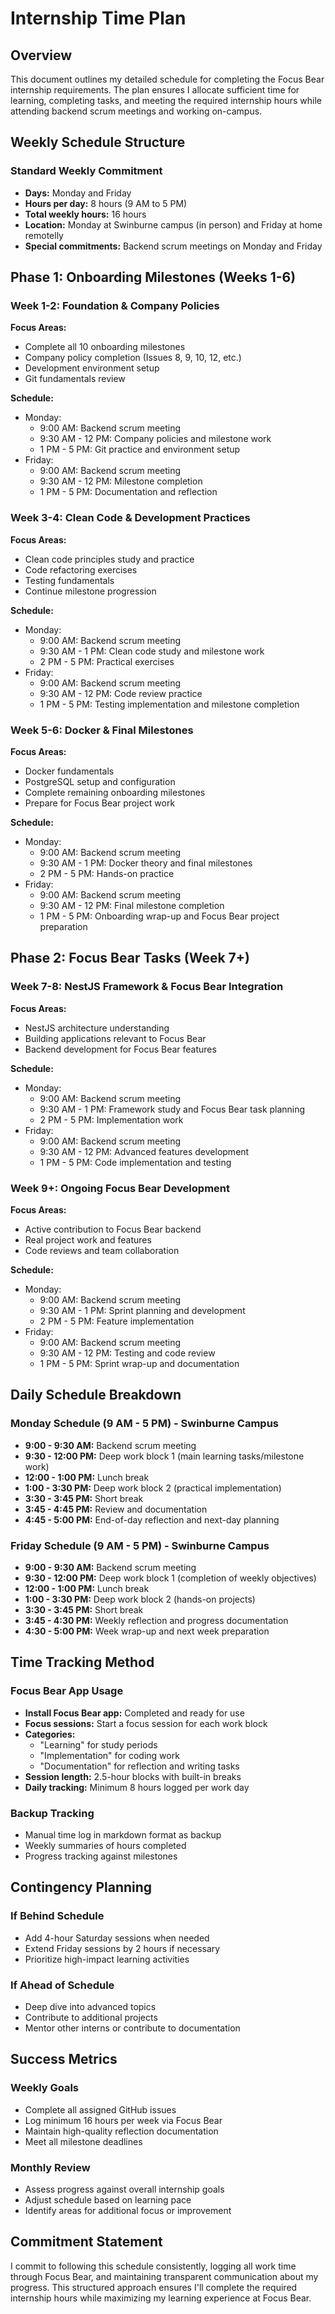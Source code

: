 # Internship Time Plan

## Overview
This document outlines my detailed schedule for completing the Focus Bear internship requirements. The plan ensures I allocate sufficient time for learning, completing tasks, and meeting the required internship hours while attending backend scrum meetings and working on-campus.

## Weekly Schedule Structure

### Standard Weekly Commitment
- **Days:** Monday and Friday
- **Hours per day:** 8 hours (9 AM to 5 PM)
- **Total weekly hours:** 16 hours
- **Location:** Monday at Swinburne campus (in person) and Friday at home remotelly
- **Special commitments:** Backend scrum meetings on Monday and Friday

## Phase 1: Onboarding Milestones (Weeks 1-6)

### Week 1-2: Foundation & Company Policies
**Focus Areas:**
- Complete all 10 onboarding milestones
- Company policy completion (Issues 8, 9, 10, 12, etc.)
- Development environment setup
- Git fundamentals review

**Schedule:**
- Monday:
  - 9:00 AM: Backend scrum meeting
  - 9:30 AM - 12 PM: Company policies and milestone work
  - 1 PM - 5 PM: Git practice and environment setup
- Friday:
  - 9:00 AM: Backend scrum meeting
  - 9:30 AM - 12 PM: Milestone completion
  - 1 PM - 5 PM: Documentation and reflection

### Week 3-4: Clean Code & Development Practices
**Focus Areas:**
- Clean code principles study and practice
- Code refactoring exercises
- Testing fundamentals
- Continue milestone progression

**Schedule:**
- Monday:
  - 9:00 AM: Backend scrum meeting
  - 9:30 AM - 1 PM: Clean code study and milestone work
  - 2 PM - 5 PM: Practical exercises
- Friday:
  - 9:00 AM: Backend scrum meeting
  - 9:30 AM - 12 PM: Code review practice
  - 1 PM - 5 PM: Testing implementation and milestone completion

### Week 5-6: Docker & Final Milestones
**Focus Areas:**
- Docker fundamentals
- PostgreSQL setup and configuration
- Complete remaining onboarding milestones
- Prepare for Focus Bear project work

**Schedule:**
- Monday:
  - 9:00 AM: Backend scrum meeting
  - 9:30 AM - 1 PM: Docker theory and final milestones
  - 2 PM - 5 PM: Hands-on practice
- Friday:
  - 9:00 AM: Backend scrum meeting
  - 9:30 AM - 12 PM: Final milestone completion
  - 1 PM - 5 PM: Onboarding wrap-up and Focus Bear project preparation

## Phase 2: Focus Bear Tasks (Week 7+)

### Week 7-8: NestJS Framework & Focus Bear Integration
**Focus Areas:**
- NestJS architecture understanding
- Building applications relevant to Focus Bear
- Backend development for Focus Bear features

**Schedule:**
- Monday:
  - 9:00 AM: Backend scrum meeting
  - 9:30 AM - 1 PM: Framework study and Focus Bear task planning
  - 2 PM - 5 PM: Implementation work
- Friday:
  - 9:00 AM: Backend scrum meeting
  - 9:30 AM - 12 PM: Advanced features development
  - 1 PM - 5 PM: Code implementation and testing

### Week 9+: Ongoing Focus Bear Development
**Focus Areas:**
- Active contribution to Focus Bear backend
- Real project work and features
- Code reviews and team collaboration

**Schedule:**
- Monday:
  - 9:00 AM: Backend scrum meeting
  - 9:30 AM - 1 PM: Sprint planning and development
  - 2 PM - 5 PM: Feature implementation
- Friday:
  - 9:00 AM: Backend scrum meeting
  - 9:30 AM - 12 PM: Testing and code review
  - 1 PM - 5 PM: Sprint wrap-up and documentation

## Daily Schedule Breakdown

### Monday Schedule (9 AM - 5 PM) - Swinburne Campus
- **9:00 - 9:30 AM:** Backend scrum meeting
- **9:30 - 12:00 PM:** Deep work block 1 (main learning tasks/milestone work)
- **12:00 - 1:00 PM:** Lunch break
- **1:00 - 3:30 PM:** Deep work block 2 (practical implementation)
- **3:30 - 3:45 PM:** Short break
- **3:45 - 4:45 PM:** Review and documentation
- **4:45 - 5:00 PM:** End-of-day reflection and next-day planning

### Friday Schedule (9 AM - 5 PM) - Swinburne Campus
- **9:00 - 9:30 AM:** Backend scrum meeting
- **9:30 - 12:00 PM:** Deep work block 1 (completion of weekly objectives)
- **12:00 - 1:00 PM:** Lunch break
- **1:00 - 3:30 PM:** Deep work block 2 (hands-on projects)
- **3:30 - 3:45 PM:** Short break
- **3:45 - 4:30 PM:** Weekly reflection and progress documentation
- **4:30 - 5:00 PM:** Week wrap-up and next week preparation

## Time Tracking Method

### Focus Bear App Usage
- **Install Focus Bear app:** Completed and ready for use
- **Focus sessions:** Start a focus session for each work block
- **Categories:**
  - "Learning" for study periods
  - "Implementation" for coding work
  - "Documentation" for reflection and writing tasks
- **Session length:** 2.5-hour blocks with built-in breaks
- **Daily tracking:** Minimum 8 hours logged per work day

### Backup Tracking
- Manual time log in markdown format as backup
- Weekly summaries of hours completed
- Progress tracking against milestones

## Contingency Planning

### If Behind Schedule
- Add 4-hour Saturday sessions when needed
- Extend Friday sessions by 2 hours if necessary
- Prioritize high-impact learning activities

### If Ahead of Schedule
- Deep dive into advanced topics
- Contribute to additional projects
- Mentor other interns or contribute to documentation

## Success Metrics

### Weekly Goals
- Complete all assigned GitHub issues
- Log minimum 16 hours per week via Focus Bear
- Maintain high-quality reflection documentation
- Meet all milestone deadlines

### Monthly Review
- Assess progress against overall internship goals
- Adjust schedule based on learning pace
- Identify areas for additional focus or improvement

## Commitment Statement

I commit to following this schedule consistently, logging all work time through Focus Bear, and maintaining transparent communication about my progress. This structured approach ensures I'll complete the required internship hours while maximizing my learning experience at Focus Bear.